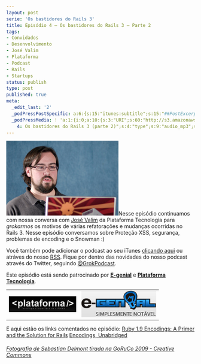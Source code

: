 ```yaml
---
layout: post
serie: 'Os bastidores do Rails 3'
title: Episódio 4 – Os bastidores do Rails 3 – Parte 2
tags:
- Convidados
- Desenvolvimento
- José Valim
- Plataforma
- Podcast
- Rails
- Startups
status: publish
type: post
published: true
meta:
  _edit_last: '2'
  _podPressPostSpecific: a:6:{s:15:"itunes:subtitle";s:15:"##PostExcerpt##";s:14:"itunes:summary";s:15:"##PostExcerpt##";s:15:"itunes:keywords";s:17:"##WordPressCats##";s:13:"itunes:author";s:10:"##Global##";s:15:"itunes:explicit";s:7:"Default";s:12:"itunes:block";s:7:"Default";}
  _podPressMedia: ! 'a:1:{i:0;a:10:{s:3:"URI";s:60:"http://s3.amazonaws.com/grokpodcast/grokpodcast-4-rails3.mp3";s:5:"title";s:47:"Episódio
    4: Os bastidores do Rails 3 (parte 2)";s:4:"type";s:9:"audio_mp3";s:4:"size";s:8:"12326807";s:8:"duration";s:5:"12:43";s:12:"previewImage";s:77:"http://grokpodcast.com/wp-content/plugins/podpress/images/vpreview_center.png";s:10:"dimensionW";s:1:"0";s:10:"dimensionH";s:1:"0";s:3:"rss";s:2:"on";s:4:"atom";s:2:"on";}}'
---
```

<img class="size-full wp-image-39  alignleft" title="Yehuda Katz por Sebastian Delmont (CC)" src="/images/2010/10/yehuda.jpg" alt="" width="300" height="200" />Nesse episódio continuamos com nossa conversa com <a href="http://twitter.com/josevalim" target="_blank">José Valim</a> da Plataforma Tecnologia para <em>grokarmos</em> os motivos de várias refatorações e mudanças ocorridas no Rails 3. Nesse episódio conversamos sobre Proteção XSS, segurança, problemas de encoding e o Snowman :)

Você também pode adicionar o podcast ao seu iTunes <a href="http://itunes.apple.com/us/podcast/grok-podcast/id393122038" target="_blank">clicando aqui</a> ou atráves do nosso <a href="http://grokpodcast.com/feed/" target="_blank">RSS</a>. Fique por dentro das novidades do nosso podcast através do Twitter, seguindo <a href="http://twitter.com/GrokPodcast" target="_blank">@GrokPodcast</a>.

Este episódio está sendo patrocinado por <strong><a href="http://www.egenialsas.com.br" target="_blank">E-genial</a></strong> e <strong><a href="http://plataformatec.com.br" target="_blank">Plataforma Tecnologia</a></strong>.

<table class="alignright">
<tr><td>
<a href="http://plataformatec.com.br" target="_blank"><img class="alignright size-full wp-image-41" title="Plataforma - Tecnologia e engenharia de software" src="/images/2010/09/logo_plataforma.png" alt="" width="180" height="42" /></a>
</td>
<td>
<a href="http://www.egenialsas.com.br" target="_blank"><img class="alignright size-full wp-image-40" title="e-Genial - Simplesmente Notável" src="/images/2010/09/logo_egenial.jpg" alt="" width="200" height="71" /></a>
</td></tr>
</table>

E aqui estão os links comentados no episódio:
<a href="http://yehudakatz.com/2010/05/05/ruby-1-9-encodings-a-primer-and-the-solution-for-rails/" target="_blank">Ruby 1.9 Encodings: A Primer and the Solution for Rails</a>
<a href="http://yehudakatz.com/2010/05/17/encodings-unabridged/" target="_blank">Encodings, Unabridged</a>

<h6><a href="http://www.flickr.com/photos/sd/3579723260/" target="_blank">Fotografia de Sebastian Delmont tirada na GoRuCo 2009 - Creative Commons</a></h6>
